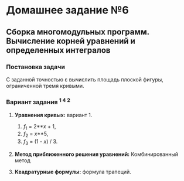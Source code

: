 # Домашнее задание №6
## Сборка многомодульных программ. Вычисление корней уравнений и определенных интегралов

### Постановка задачи
С заданной точностью ε вычислить площадь плоской фигуры, ограниченной тремя кривыми.

### Вариант задания <sup>1 4 2</sup>
1. **Уравнения кривых:** вариант 1.
   1. <var>f</var><sub>1</sub> = 2**<var>x</var> + 1,
   2. <var>f</var><sub>2</sub> = <var>x</var>**5,
   3. <var>f</var><sub>3</sub> = (1 - <var>x</var>) / 3.

3. **Метод приближенного решения уравнений:** Комбинированный метод
4. **Квадратурные формулы:** формула трапеций. 


